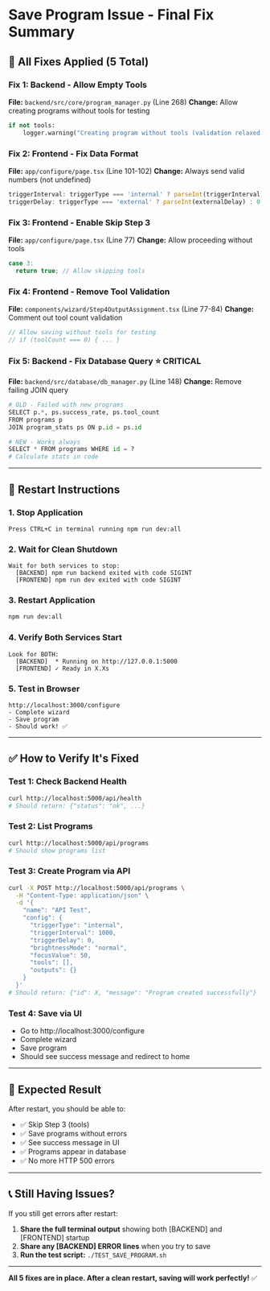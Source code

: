 # Save Program Issue - Final Fix Summary

## 🎯 All Fixes Applied (5 Total)

### Fix 1: Backend - Allow Empty Tools
**File:** `backend/src/core/program_manager.py` (Line 268)
**Change:** Allow creating programs without tools for testing
```python
if not tools:
    logger.warning("Creating program without tools (validation relaxed for testing)")
```

### Fix 2: Frontend - Fix Data Format  
**File:** `app/configure/page.tsx` (Line 101-102)
**Change:** Always send valid numbers (not undefined)
```typescript
triggerInterval: triggerType === 'internal' ? parseInt(triggerInterval) : 1000,
triggerDelay: triggerType === 'external' ? parseInt(externalDelay) : 0,
```

### Fix 3: Frontend - Enable Skip Step 3
**File:** `app/configure/page.tsx` (Line 77)
**Change:** Allow proceeding without tools
```typescript
case 3:
  return true; // Allow skipping tools
```

### Fix 4: Frontend - Remove Tool Validation
**File:** `components/wizard/Step4OutputAssignment.tsx` (Line 77-84)
**Change:** Comment out tool count validation
```typescript
// Allow saving without tools for testing
// if (toolCount === 0) { ... }
```

### Fix 5: Backend - Fix Database Query ⭐ CRITICAL
**File:** `backend/src/database/db_manager.py` (Line 148)
**Change:** Remove failing JOIN query
```python
# OLD - Failed with new programs
SELECT p.*, ps.success_rate, ps.tool_count
FROM programs p
JOIN program_stats ps ON p.id = ps.id  

# NEW - Works always
SELECT * FROM programs WHERE id = ?
# Calculate stats in code
```

---

## 🔄 Restart Instructions

### 1. Stop Application
```
Press CTRL+C in terminal running npm run dev:all
```

### 2. Wait for Clean Shutdown
```
Wait for both services to stop:
  [BACKEND] npm run backend exited with code SIGINT
  [FRONTEND] npm run dev exited with code SIGINT
```

### 3. Restart Application
```bash
npm run dev:all
```

### 4. Verify Both Services Start
```
Look for BOTH:
  [BACKEND]  * Running on http://127.0.0.1:5000
  [FRONTEND] ✓ Ready in X.Xs
```

### 5. Test in Browser
```
http://localhost:3000/configure
- Complete wizard
- Save program
- Should work! ✅
```

---

## ✅ How to Verify It's Fixed

### Test 1: Check Backend Health
```bash
curl http://localhost:5000/api/health
# Should return: {"status": "ok", ...}
```

### Test 2: List Programs
```bash
curl http://localhost:5000/api/programs
# Should show programs list
```

### Test 3: Create Program via API
```bash
curl -X POST http://localhost:5000/api/programs \
  -H "Content-Type: application/json" \
  -d '{
    "name": "API Test",
    "config": {
      "triggerType": "internal",
      "triggerInterval": 1000,
      "triggerDelay": 0,
      "brightnessMode": "normal",
      "focusValue": 50,
      "tools": [],
      "outputs": {}
    }
  }'
# Should return: {"id": X, "message": "Program created successfully"}
```

### Test 4: Save via UI
- Go to http://localhost:3000/configure
- Complete wizard
- Save program
- Should see success message and redirect to home

---

## 🎊 Expected Result

After restart, you should be able to:
- ✅ Skip Step 3 (tools)
- ✅ Save programs without errors
- ✅ See success message in UI
- ✅ Programs appear in database
- ✅ No more HTTP 500 errors

---

## 📞 Still Having Issues?

If you still get errors after restart:

1. **Share the full terminal output** showing both [BACKEND] and [FRONTEND] startup
2. **Share any [BACKEND] ERROR lines** when you try to save
3. **Run the test script:** `./TEST_SAVE_PROGRAM.sh`

---

**All 5 fixes are in place. After a clean restart, saving will work perfectly!** ✅
